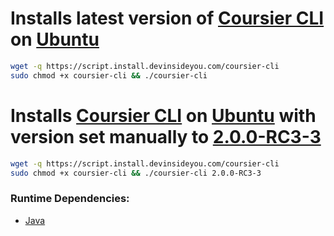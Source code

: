 # Installs latest version of [Coursier CLI](https://get-coursier.io/) on [Ubuntu](https://www.ubuntu.com/)

```bash
wget -q https://script.install.devinsideyou.com/coursier-cli
sudo chmod +x coursier-cli && ./coursier-cli
```

# Installs [Coursier CLI](https://get-coursier.io/) on [Ubuntu](https://www.ubuntu.com/) with version set manually to [2.0.0-RC3-3](https://get-coursier.io/versions)

```bash
wget -q https://script.install.devinsideyou.com/coursier-cli
sudo chmod +x coursier-cli && ./coursier-cli 2.0.0-RC3-3
```

### Runtime Dependencies:
* [Java](https://github.com/DevInsideYou/install-java)
